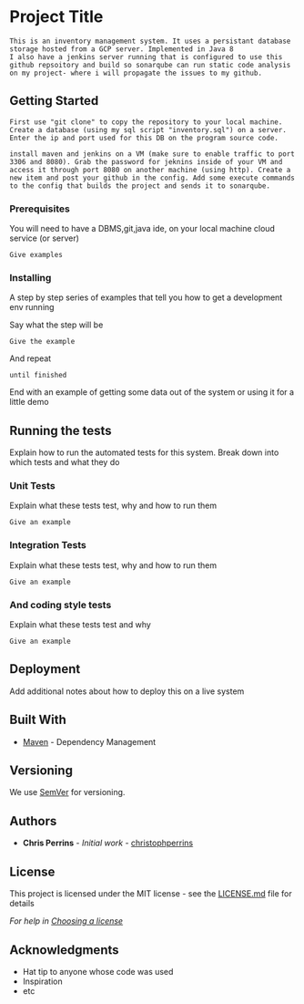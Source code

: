 # Project Title

```
This is an inventory management system. It uses a persistant database storage hosted from a GCP server. Implemented in Java 8
I also have a jenkins server running that is configured to use this github repsoitory and build so sonarqube can run static code analysis on my project- where i will propagate the issues to my github.
```

## Getting Started

```
First use "git clone" to copy the repository to your local machine.
Create a database (using my sql script "inventory.sql") on a server. Enter the ip and port used for this DB on the program source code.

install maven and jenkins on a VM (make sure to enable traffic to port 3306 and 8080). Grab the password for jeknins inside of your VM and access it through port 8080 on another machine (using http). Create a new item and post your github in the config. Add some execute commands to the config that builds the project and sends it to sonarqube.
```

### Prerequisites

You will need to have a DBMS,git,java ide, on your local machine cloud service (or server)

```
Give examples
```

### Installing

A step by step series of examples that tell you how to get a development env running

Say what the step will be

```
Give the example
```

And repeat

```
until finished
```

End with an example of getting some data out of the system or using it for a little demo

## Running the tests

Explain how to run the automated tests for this system. Break down into which tests and what they do

### Unit Tests 

Explain what these tests test, why and how to run them

```
Give an example
```

### Integration Tests 
Explain what these tests test, why and how to run them

```
Give an example
```

### And coding style tests

Explain what these tests test and why

```
Give an example
```

## Deployment

Add additional notes about how to deploy this on a live system

## Built With

* [Maven](https://maven.apache.org/) - Dependency Management

## Versioning

We use [SemVer](http://semver.org/) for versioning.

## Authors

* **Chris Perrins** - *Initial work* - [christophperrins](https://github.com/christophperrins)

## License

This project is licensed under the MIT license - see the [LICENSE.md](LICENSE.md) file for details 

*For help in [Choosing a license](https://choosealicense.com/)*

## Acknowledgments

* Hat tip to anyone whose code was used
* Inspiration
* etc
